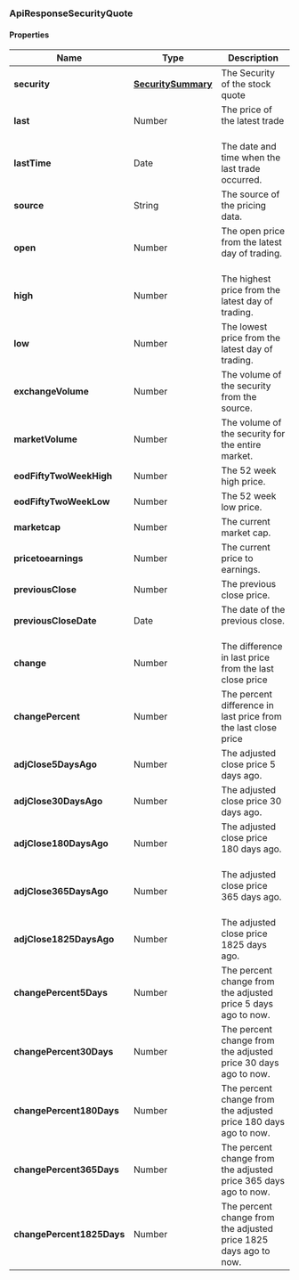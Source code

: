 
[//]: # (CLASS:ApiResponseSecurityQuote)

[//]: # (KIND:object)

### ApiResponseSecurityQuote

#### Properties

[//]: # (START_DEFINITION)

Name | Type | Description
------------ | ------------- | -------------
**security** | [**SecuritySummary**](SecuritySummary.md) | The Security of the stock quote &nbsp;
**last** | Number | The price of the latest trade &nbsp;
**lastTime** | Date | The date and time when the last trade occurred. &nbsp;
**source** | String | The source of the pricing data. &nbsp;
**open** | Number | The open price from the latest day of trading. &nbsp;
**high** | Number | The highest price from the latest day of trading. &nbsp;
**low** | Number | The lowest price from the latest day of trading. &nbsp;
**exchangeVolume** | Number | The volume of the security from the source. &nbsp;
**marketVolume** | Number | The volume of the security for the entire market. &nbsp;
**eodFiftyTwoWeekHigh** | Number | The 52 week high price. &nbsp;
**eodFiftyTwoWeekLow** | Number | The 52 week low price. &nbsp;
**marketcap** | Number | The current market cap. &nbsp;
**pricetoearnings** | Number | The current price to earnings. &nbsp;
**previousClose** | Number | The previous close price. &nbsp;
**previousCloseDate** | Date | The date of the previous close. &nbsp;
**change** | Number | The difference in last price from the last close price &nbsp;
**changePercent** | Number | The percent difference in last price from the last close price &nbsp;
**adjClose5DaysAgo** | Number | The adjusted close price 5 days ago. &nbsp;
**adjClose30DaysAgo** | Number | The adjusted close price 30 days ago. &nbsp;
**adjClose180DaysAgo** | Number | The adjusted close price 180 days ago. &nbsp;
**adjClose365DaysAgo** | Number | The adjusted close price 365 days ago. &nbsp;
**adjClose1825DaysAgo** | Number | The adjusted close price 1825 days ago. &nbsp;
**changePercent5Days** | Number | The percent change from the adjusted price 5 days ago to now. &nbsp;
**changePercent30Days** | Number | The percent change from the adjusted price 30 days ago to now. &nbsp;
**changePercent180Days** | Number | The percent change from the adjusted price 180 days ago to now. &nbsp;
**changePercent365Days** | Number | The percent change from the adjusted price 365 days ago to now. &nbsp;
**changePercent1825Days** | Number | The percent change from the adjusted price 1825 days ago to now. &nbsp;

[//]: # (END_DEFINITION)


[//]: # (CONTAINED_CLASS:SecuritySummary)





